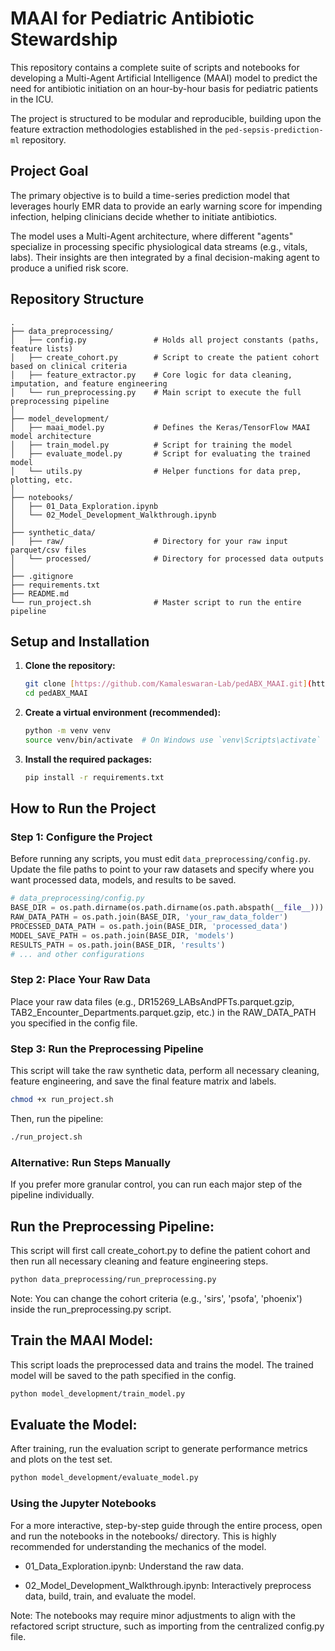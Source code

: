 # MAAI for Pediatric Antibiotic Stewardship

This repository contains a complete suite of scripts and notebooks for developing a Multi-Agent Artificial Intelligence (MAAI) model to predict the need for antibiotic initiation on an hour-by-hour basis for pediatric patients in the ICU.

The project is structured to be modular and reproducible, building upon the feature extraction methodologies established in the `ped-sepsis-prediction-ml` repository.

## Project Goal

The primary objective is to build a time-series prediction model that leverages hourly EMR data to provide an early warning score for impending infection, helping clinicians decide whether to initiate antibiotics.

The model uses a Multi-Agent architecture, where different "agents" specialize in processing specific physiological data streams (e.g., vitals, labs). Their insights are then integrated by a final decision-making agent to produce a unified risk score.

## Repository Structure

```
.
├── data_preprocessing/
│   ├── config.py               # Holds all project constants (paths, feature lists)
│   ├── create_cohort.py        # Script to create the patient cohort based on clinical criteria
│   ├── feature_extractor.py    # Core logic for data cleaning, imputation, and feature engineering
│   └── run_preprocessing.py    # Main script to execute the full preprocessing pipeline
│
├── model_development/
│   ├── maai_model.py           # Defines the Keras/TensorFlow MAAI model architecture
│   ├── train_model.py          # Script for training the model
│   ├── evaluate_model.py       # Script for evaluating the trained model
│   └── utils.py                # Helper functions for data prep, plotting, etc.
│
├── notebooks/
│   ├── 01_Data_Exploration.ipynb
│   └── 02_Model_Development_Walkthrough.ipynb
│
├── synthetic_data/
│   ├── raw/                    # Directory for your raw input parquet/csv files
│   └── processed/              # Directory for processed data outputs
│
├── .gitignore
├── requirements.txt
├── README.md
└── run_project.sh              # Master script to run the entire pipeline

```




## Setup and Installation

1.  **Clone the repository:**
    ```bash
    git clone [https://github.com/Kamaleswaran-Lab/pedABX_MAAI.git](https://github.com/Kamaleswaran-Lab/pedABX_MAAI.git)
    cd pedABX_MAAI
    ```

2.  **Create a virtual environment (recommended):**
    ```bash
    python -m venv venv
    source venv/bin/activate  # On Windows use `venv\Scripts\activate`
    ```

3.  **Install the required packages:**
    ```bash
    pip install -r requirements.txt
    ```

## How to Run the Project

### Step 1: Configure the Project

Before running any scripts, you must edit `data_preprocessing/config.py`. Update the file paths to point to your raw datasets and specify where you want processed data, models, and results to be saved.

```python
# data_preprocessing/config.py
BASE_DIR = os.path.dirname(os.path.dirname(os.path.abspath(__file__)))
RAW_DATA_PATH = os.path.join(BASE_DIR, 'your_raw_data_folder')
PROCESSED_DATA_PATH = os.path.join(BASE_DIR, 'processed_data')
MODEL_SAVE_PATH = os.path.join(BASE_DIR, 'models')
RESULTS_PATH = os.path.join(BASE_DIR, 'results')
# ... and other configurations
```

### Step 2: Place Your Raw Data
Place your raw data files (e.g., DR15269_LABsAndPFTs.parquet.gzip, TAB2_Encounter_Departments.parquet.gzip, etc.) in the RAW_DATA_PATH you specified in the config file.


### Step 3: Run the Preprocessing Pipeline

This script will take the raw synthetic data, perform all necessary cleaning, feature engineering, and save the final feature matrix and labels.

```bash
chmod +x run_project.sh
```

Then, run the pipeline:

```bash
./run_project.sh
```

### Alternative: Run Steps Manually
If you prefer more granular control, you can run each major step of the pipeline individually.

## Run the Preprocessing Pipeline:
This script will first call create_cohort.py to define the patient cohort and then run all necessary cleaning and feature engineering steps.

```bash
python data_preprocessing/run_preprocessing.py
```
Note: You can change the cohort criteria (e.g., 'sirs', 'psofa', 'phoenix') inside the run_preprocessing.py script.

## Train the MAAI Model:
This script loads the preprocessed data and trains the model. The trained model will be saved to the path specified in the config.

```bash
python model_development/train_model.py
```
## Evaluate the Model:
After training, run the evaluation script to generate performance metrics and plots on the test set.

```bash
python model_development/evaluate_model.py
```

### Using the Jupyter Notebooks
For a more interactive, step-by-step guide through the entire process, open and run the notebooks in the notebooks/ directory. This is highly recommended for understanding the mechanics of the model.

- 01_Data_Exploration.ipynb: Understand the raw data.

- 02_Model_Development_Walkthrough.ipynb: Interactively preprocess data, build, train, and evaluate the model.

Note: The notebooks may require minor adjustments to align with the refactored script structure, such as importing from the centralized config.py file.
